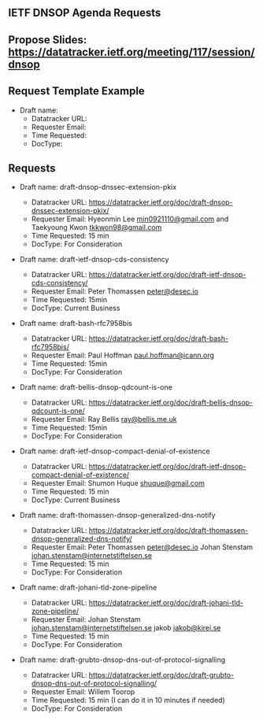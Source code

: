 ## IETF DNSOP Agenda Requests

## Propose Slides: https://datatracker.ietf.org/meeting/117/session/dnsop

## Request Template Example

*   Draft name:
    - Datatracker URL:
    - Requester Email:
    - Time Requested:
    - DocType:

## Requests

*   Draft name: draft-dnsop-dnssec-extension-pkix
    - Datatracker URL: https://datatracker.ietf.org/doc/draft-dnsop-dnssec-extension-pkix/
    - Requester Email: Hyeonmin Lee <min0921110@gmail.com> and Taekyoung Kwon <tkkwon98@gmail.com>
    - Time Requested: 15 min
    - DocType: For Consideration


*   Draft name: draft-ietf-dnsop-cds-consistency
    - Datatracker URL: https://datatracker.ietf.org/doc/draft-ietf-dnsop-cds-consistency/
    - Requester Email: Peter Thomassen <peter@desec.io>
    - Time Requested: 15min
    - DocType: Current Business


*   Draft name: draft-bash-rfc7958bis
    - Datatracker URL: https://datatracker.ietf.org/doc/draft-bash-rfc7958bis/
    - Requester Email: Paul Hoffman <paul.hoffman@icann.org>
    - Time Requested: 15min
    - DocType: For Consideration


*   Draft name: draft-bellis-dnsop-qdcount-is-one
    - Datatracker URL: https://datatracker.ietf.org/doc/draft-bellis-dnsop-qdcount-is-one/
    - Requester Email: Ray Bellis <ray@bellis.me.uk>
    - Time Requested: 15min
    - DocType: For Consideration


*   Draft name: draft-ietf-dnsop-compact-denial-of-existence
    - Datatracker URL: https://datatracker.ietf.org/doc/draft-ietf-dnsop-compact-denial-of-existence/
    - Requester Email:  Shumon Huque <shuque@gmail.com>
    - Time Requested: 15 min
    - DocType: Current Business


*   Draft name: draft-thomassen-dnsop-generalized-dns-notify
    - Datatracker URL: https://datatracker.ietf.org/doc/draft-thomassen-dnsop-generalized-dns-notify/
    - Requester Email:  Peter Thomassen <peter@desec.io> Johan Stenstam <johan.stenstam@internetstiftelsen.se>
    - Time Requested: 15 min
    - DocType: For Consideration


*   Draft name: draft-johani-tld-zone-pipeline
    - Datatracker URL: https://datatracker.ietf.org/doc/draft-johani-tld-zone-pipeline/
    - Requester Email: Johan Stenstam <johan.stenstam@internetstiftelsen.se>  jakob <jakob@kirei.se>
    - Time Requested: 15 min
    - DocType: For Consideration


* Draft name: draft-grubto-dnsop-dns-out-of-protocol-signalling
    - Datatracker URL: https://datatracker.ietf.org/doc/draft-grubto-dnsop-dns-out-of-protocol-signalling/
    - Requester Email: Willem Toorop
    - Time Requested: 15 min (I can do it in 10 minutes if needed)
    - DocType: For Consideration

